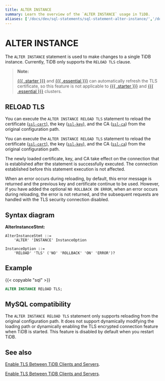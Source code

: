 ```yaml
---
title: ALTER INSTANCE
summary: Learn the overview of the `ALTER INSTANCE` usage in TiDB.
aliases: ['/docs/dev/sql-statements/sql-statement-alter-instance/','/docs/dev/reference/sql/statements/alter-instance/']
---
```


# ALTER INSTANCE

The `ALTER INSTANCE` statement is used to make changes to a single TiDB instance. Currently, TiDB only supports the `RELOAD TLS` clause.

> **Note:**
>
> [{{{ .starter }}}](https://docs.pingcap.com/tidbcloud/select-cluster-tier#tidb-cloud-starter) and [{{{ .essential }}}](https://docs.pingcap.com/tidbcloud/select-cluster-tier#essential) can automatically refresh the TLS certificate, so this feature is not applicable to [{{{ .starter }}}](https://docs.pingcap.com/tidbcloud/select-cluster-tier#tidb-cloud-starter) and [{{{ .essential }}}](https://docs.pingcap.com/tidbcloud/select-cluster-tier#essential) clusters.

## RELOAD TLS

<CustomContent platform="tidb">

You can execute the `ALTER INSTANCE RELOAD TLS` statement to reload the certificate ([`ssl-cert`](/tidb-configuration-file.md#ssl-cert)), the key ([`ssl-key`](/tidb-configuration-file.md#ssl-key)), and the CA ([`ssl-ca`](/tidb-configuration-file.md#ssl-ca)) from the original configuration path.

</CustomContent>

<CustomContent platform="tidb-cloud">

You can execute the `ALTER INSTANCE RELOAD TLS` statement to reload the certificate ([`ssl-cert`](https://docs.pingcap.com/tidb/stable/tidb-configuration-file#ssl-cert)), the key ([`ssl-key`](https://docs.pingcap.com/tidb/stable/tidb-configuration-file#ssl-key)), and the CA ([`ssl-ca`](https://docs.pingcap.com/tidb/stable/tidb-configuration-file#ssl-ca)) from the original configuration path.

</CustomContent>

The newly loaded certificate, key, and CA take effect on the connection that is established after the statement is successfully executed. The connection established before this statement execution is not affected.

When an error occurs during reloading, by default, this error message is returned and the previous key and certificate continue to be used. However, if you have added the optional `NO ROLLBACK ON ERROR`, when an error occurs during reloading, the error is not returned, and the subsequent requests are handled with the TLS security connection disabled.

## Syntax diagram

**AlterInstanceStmt:**

```ebnf+diagram
AlterInstanceStmt ::=
    'ALTER' 'INSTANCE' InstanceOption

InstanceOption ::=
    'RELOAD' 'TLS' ('NO' 'ROLLBACK' 'ON' 'ERROR')?
```

## Example

{{< copyable "sql" >}}

```sql
ALTER INSTANCE RELOAD TLS;
```

## MySQL compatibility

The `ALTER INSTANCE RELOAD TLS` statement only supports reloading from the original configuration path. It does not support dynamically modifying the loading path or dynamically enabling the TLS encrypted connection feature when TiDB is started. This feature is disabled by default when you restart TiDB.

## See also

<CustomContent platform="tidb">

[Enable TLS Between TiDB Clients and Servers](/enable-tls-between-clients-and-servers.md).

</CustomContent>

<CustomContent platform="tidb-cloud">

[Enable TLS Between TiDB Clients and Servers](https://docs.pingcap.com/tidb/stable/enable-tls-between-clients-and-servers).

</CustomContent>